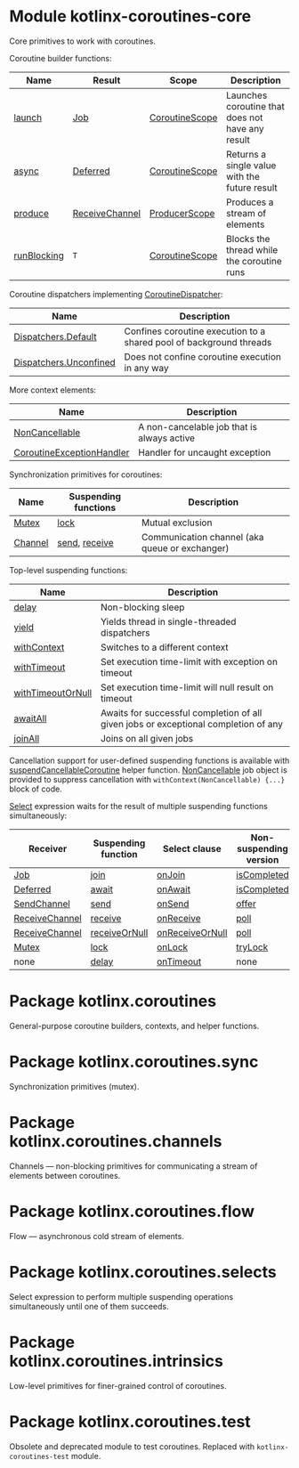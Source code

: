# Module kotlinx-coroutines-core

Core primitives to work with coroutines.

Coroutine builder functions:

| **Name**      | **Result**    | **Scope**        | **Description**
| ------------- | ------------- | ---------------- | ---------------
| [launch]      | [Job]         | [CoroutineScope] | Launches coroutine that does not have any result 
| [async]       | [Deferred]    | [CoroutineScope] | Returns a single value with the future result
| [produce][kotlinx.coroutines.channels.produce]     | [ReceiveChannel][kotlinx.coroutines.channels.ReceiveChannel] | [ProducerScope][kotlinx.coroutines.channels.ProducerScope]  | Produces a stream of elements
| [runBlocking] | `T`           | [CoroutineScope] | Blocks the thread while the coroutine runs

Coroutine dispatchers implementing [CoroutineDispatcher]:
 
| **Name**                    | **Description**
| --------------------------- | ---------------
| [Dispatchers.Default]       | Confines coroutine execution to a shared pool of background threads
| [Dispatchers.Unconfined]    | Does not confine coroutine execution in any way

More context elements:

| **Name**                    | **Description**
| --------------------------- | ---------------
| [NonCancellable]            | A non-cancelable job that is always active
| [CoroutineExceptionHandler] | Handler for uncaught exception

Synchronization primitives for coroutines:

| **Name**   | **Suspending functions**                                    | **Description**
| ---------- | ----------------------------------------------------------- | ---------------
| [Mutex][kotlinx.coroutines.sync.Mutex]          | [lock][kotlinx.coroutines.sync.Mutex.lock]                                          | Mutual exclusion 
| [Channel][kotlinx.coroutines.channels.Channel]  | [send][kotlinx.coroutines.channels.SendChannel.send], [receive][kotlinx.coroutines.channels.ReceiveChannel.receive] | Communication channel (aka queue or exchanger)

Top-level suspending functions:

| **Name**                 | **Description**
| -------------------      | ---------------
| [delay]                  | Non-blocking sleep
| [yield]                  | Yields thread in single-threaded dispatchers
| [withContext]            | Switches to a different context
| [withTimeout]            | Set execution time-limit with exception on timeout 
| [withTimeoutOrNull]      | Set execution time-limit will null result on timeout
| [awaitAll]               | Awaits for successful completion of all given jobs or exceptional completion of any
| [joinAll]                | Joins on all given jobs

Cancellation support for user-defined suspending functions is available with [suspendCancellableCoroutine]
helper function. [NonCancellable] job object is provided to suppress cancellation with 
`withContext(NonCancellable) {...}` block of code.

[Select][kotlinx.coroutines.selects.select] expression waits for the result of multiple suspending functions simultaneously:

| **Receiver**     | **Suspending function**                       | **Select clause**                                | **Non-suspending version**
| ---------------- | --------------------------------------------- | ------------------------------------------------ | --------------------------
| [Job]            | [join][Job.join]                              | [onJoin][Job.onJoin]                   | [isCompleted][Job.isCompleted]
| [Deferred]       | [await][Deferred.await]                       | [onAwait][Deferred.onAwait]                 | [isCompleted][Job.isCompleted]
| [SendChannel][kotlinx.coroutines.channels.SendChannel]    | [send][kotlinx.coroutines.channels.SendChannel.send]                      | [onSend][kotlinx.coroutines.channels.SendChannel.onSend]                   | [offer][kotlinx.coroutines.channels.SendChannel.offer]
| [ReceiveChannel][kotlinx.coroutines.channels.ReceiveChannel] | [receive][kotlinx.coroutines.channels.ReceiveChannel.receive]             | [onReceive][kotlinx.coroutines.channels.ReceiveChannel.onReceive]             | [poll][kotlinx.coroutines.channels.ReceiveChannel.poll]
| [ReceiveChannel][kotlinx.coroutines.channels.ReceiveChannel] | [receiveOrNull][kotlinx.coroutines.channels.receiveOrNull] | [onReceiveOrNull][kotlinx.coroutines.channels.onReceiveOrNull] | [poll][kotlinx.coroutines.channels.ReceiveChannel.poll]
| [Mutex][kotlinx.coroutines.sync.Mutex]          | [lock][kotlinx.coroutines.sync.Mutex.lock]                            | [onLock][kotlinx.coroutines.sync.Mutex.onLock]                   | [tryLock][kotlinx.coroutines.sync.Mutex.tryLock]
| none            | [delay]                                        | [onTimeout][kotlinx.coroutines.selects.SelectBuilder.onTimeout]                   | none

# Package kotlinx.coroutines

General-purpose coroutine builders, contexts, and helper functions.

# Package kotlinx.coroutines.sync

Synchronization primitives (mutex).

# Package kotlinx.coroutines.channels

Channels &mdash; non-blocking primitives for communicating a stream of elements between coroutines.

# Package kotlinx.coroutines.flow

Flow &mdash; asynchronous cold stream of elements.

# Package kotlinx.coroutines.selects

Select expression to perform multiple suspending operations simultaneously until one of them succeeds.

# Package kotlinx.coroutines.intrinsics

Low-level primitives for finer-grained control of coroutines.

# Package kotlinx.coroutines.test

Obsolete and deprecated module to test coroutines. Replaced with `kotlinx-coroutines-test` module.

<!--- MODULE kotlinx-coroutines-core -->
<!--- INDEX kotlinx.coroutines -->

[launch]: https://kotlin.github.io/kotlinx.coroutines/kotlinx-coroutines-core/kotlinx.coroutines/launch.html
[Job]: https://kotlin.github.io/kotlinx.coroutines/kotlinx-coroutines-core/kotlinx.coroutines/-job/index.html
[CoroutineScope]: https://kotlin.github.io/kotlinx.coroutines/kotlinx-coroutines-core/kotlinx.coroutines/-coroutine-scope/index.html
[async]: https://kotlin.github.io/kotlinx.coroutines/kotlinx-coroutines-core/kotlinx.coroutines/async.html
[Deferred]: https://kotlin.github.io/kotlinx.coroutines/kotlinx-coroutines-core/kotlinx.coroutines/-deferred/index.html
[runBlocking]: https://kotlin.github.io/kotlinx.coroutines/kotlinx-coroutines-core/kotlinx.coroutines/run-blocking.html
[CoroutineDispatcher]: https://kotlin.github.io/kotlinx.coroutines/kotlinx-coroutines-core/kotlinx.coroutines/-coroutine-dispatcher/index.html
[Dispatchers.Default]: https://kotlin.github.io/kotlinx.coroutines/kotlinx-coroutines-core/kotlinx.coroutines/-dispatchers/-default.html
[Dispatchers.Unconfined]: https://kotlin.github.io/kotlinx.coroutines/kotlinx-coroutines-core/kotlinx.coroutines/-dispatchers/-unconfined.html
[NonCancellable]: https://kotlin.github.io/kotlinx.coroutines/kotlinx-coroutines-core/kotlinx.coroutines/-non-cancellable.html
[CoroutineExceptionHandler]: https://kotlin.github.io/kotlinx.coroutines/kotlinx-coroutines-core/kotlinx.coroutines/-coroutine-exception-handler/index.html
[delay]: https://kotlin.github.io/kotlinx.coroutines/kotlinx-coroutines-core/kotlinx.coroutines/delay.html
[yield]: https://kotlin.github.io/kotlinx.coroutines/kotlinx-coroutines-core/kotlinx.coroutines/yield.html
[withContext]: https://kotlin.github.io/kotlinx.coroutines/kotlinx-coroutines-core/kotlinx.coroutines/with-context.html
[withTimeout]: https://kotlin.github.io/kotlinx.coroutines/kotlinx-coroutines-core/kotlinx.coroutines/with-timeout.html
[withTimeoutOrNull]: https://kotlin.github.io/kotlinx.coroutines/kotlinx-coroutines-core/kotlinx.coroutines/with-timeout-or-null.html
[awaitAll]: https://kotlin.github.io/kotlinx.coroutines/kotlinx-coroutines-core/kotlinx.coroutines/await-all.html
[joinAll]: https://kotlin.github.io/kotlinx.coroutines/kotlinx-coroutines-core/kotlinx.coroutines/join-all.html
[suspendCancellableCoroutine]: https://kotlin.github.io/kotlinx.coroutines/kotlinx-coroutines-core/kotlinx.coroutines/suspend-cancellable-coroutine.html
[Job.join]: https://kotlin.github.io/kotlinx.coroutines/kotlinx-coroutines-core/kotlinx.coroutines/-job/join.html
[Job.onJoin]: https://kotlin.github.io/kotlinx.coroutines/kotlinx-coroutines-core/kotlinx.coroutines/-job/on-join.html
[Job.isCompleted]: https://kotlin.github.io/kotlinx.coroutines/kotlinx-coroutines-core/kotlinx.coroutines/-job/is-completed.html
[Deferred.await]: https://kotlin.github.io/kotlinx.coroutines/kotlinx-coroutines-core/kotlinx.coroutines/-deferred/await.html
[Deferred.onAwait]: https://kotlin.github.io/kotlinx.coroutines/kotlinx-coroutines-core/kotlinx.coroutines/-deferred/on-await.html

<!--- INDEX kotlinx.coroutines.sync -->

[kotlinx.coroutines.sync.Mutex]: https://kotlin.github.io/kotlinx.coroutines/kotlinx-coroutines-core/kotlinx.coroutines.sync/-mutex/index.html
[kotlinx.coroutines.sync.Mutex.lock]: https://kotlin.github.io/kotlinx.coroutines/kotlinx-coroutines-core/kotlinx.coroutines.sync/-mutex/lock.html
[kotlinx.coroutines.sync.Mutex.onLock]: https://kotlin.github.io/kotlinx.coroutines/kotlinx-coroutines-core/kotlinx.coroutines.sync/-mutex/on-lock.html
[kotlinx.coroutines.sync.Mutex.tryLock]: https://kotlin.github.io/kotlinx.coroutines/kotlinx-coroutines-core/kotlinx.coroutines.sync/-mutex/try-lock.html

<!--- INDEX kotlinx.coroutines.channels -->

[kotlinx.coroutines.channels.produce]: https://kotlin.github.io/kotlinx.coroutines/kotlinx-coroutines-core/kotlinx.coroutines.channels/produce.html
[kotlinx.coroutines.channels.ReceiveChannel]: https://kotlin.github.io/kotlinx.coroutines/kotlinx-coroutines-core/kotlinx.coroutines.channels/-receive-channel/index.html
[kotlinx.coroutines.channels.ProducerScope]: https://kotlin.github.io/kotlinx.coroutines/kotlinx-coroutines-core/kotlinx.coroutines.channels/-producer-scope/index.html
[kotlinx.coroutines.channels.Channel]: https://kotlin.github.io/kotlinx.coroutines/kotlinx-coroutines-core/kotlinx.coroutines.channels/-channel/index.html
[kotlinx.coroutines.channels.SendChannel.send]: https://kotlin.github.io/kotlinx.coroutines/kotlinx-coroutines-core/kotlinx.coroutines.channels/-send-channel/send.html
[kotlinx.coroutines.channels.ReceiveChannel.receive]: https://kotlin.github.io/kotlinx.coroutines/kotlinx-coroutines-core/kotlinx.coroutines.channels/-receive-channel/receive.html
[kotlinx.coroutines.channels.SendChannel]: https://kotlin.github.io/kotlinx.coroutines/kotlinx-coroutines-core/kotlinx.coroutines.channels/-send-channel/index.html
[kotlinx.coroutines.channels.SendChannel.onSend]: https://kotlin.github.io/kotlinx.coroutines/kotlinx-coroutines-core/kotlinx.coroutines.channels/-send-channel/on-send.html
[kotlinx.coroutines.channels.SendChannel.offer]: https://kotlin.github.io/kotlinx.coroutines/kotlinx-coroutines-core/kotlinx.coroutines.channels/-send-channel/offer.html
[kotlinx.coroutines.channels.ReceiveChannel.onReceive]: https://kotlin.github.io/kotlinx.coroutines/kotlinx-coroutines-core/kotlinx.coroutines.channels/-receive-channel/on-receive.html
[kotlinx.coroutines.channels.ReceiveChannel.poll]: https://kotlin.github.io/kotlinx.coroutines/kotlinx-coroutines-core/kotlinx.coroutines.channels/-receive-channel/poll.html
[kotlinx.coroutines.channels.receiveOrNull]: https://kotlin.github.io/kotlinx.coroutines/kotlinx-coroutines-core/kotlinx.coroutines.channels/receive-or-null.html
[kotlinx.coroutines.channels.onReceiveOrNull]: https://kotlin.github.io/kotlinx.coroutines/kotlinx-coroutines-core/kotlinx.coroutines.channels/on-receive-or-null.html

<!--- INDEX kotlinx.coroutines.selects -->

[kotlinx.coroutines.selects.select]: https://kotlin.github.io/kotlinx.coroutines/kotlinx-coroutines-core/kotlinx.coroutines.selects/select.html
[kotlinx.coroutines.selects.SelectBuilder.onTimeout]: https://kotlin.github.io/kotlinx.coroutines/kotlinx-coroutines-core/kotlinx.coroutines.selects/-select-builder/on-timeout.html

<!--- INDEX kotlinx.coroutines.test -->
<!--- END -->
